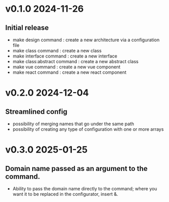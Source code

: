 # v0.1.0 2024-11-26

## Initial release

- make design command : create a new architecture via a configuration file
- make class command : create a new class
- make interface command : create a new interface
- make class:abstract command : create a new abstract class
- make vue command : create a new vue component
- make react command : create a new react component

# v0.2.0 2024-12-04

## Streamlined config

- possibility of merging names that go under the same path
- possibility of creating any type of configuration with one or more arrays

# v0.3.0 2025-01-25

## Domain name passed as an argument to the command.

- Ability to pass the domain name directly to the command; where you want it to be replaced in the configurator, insert &.